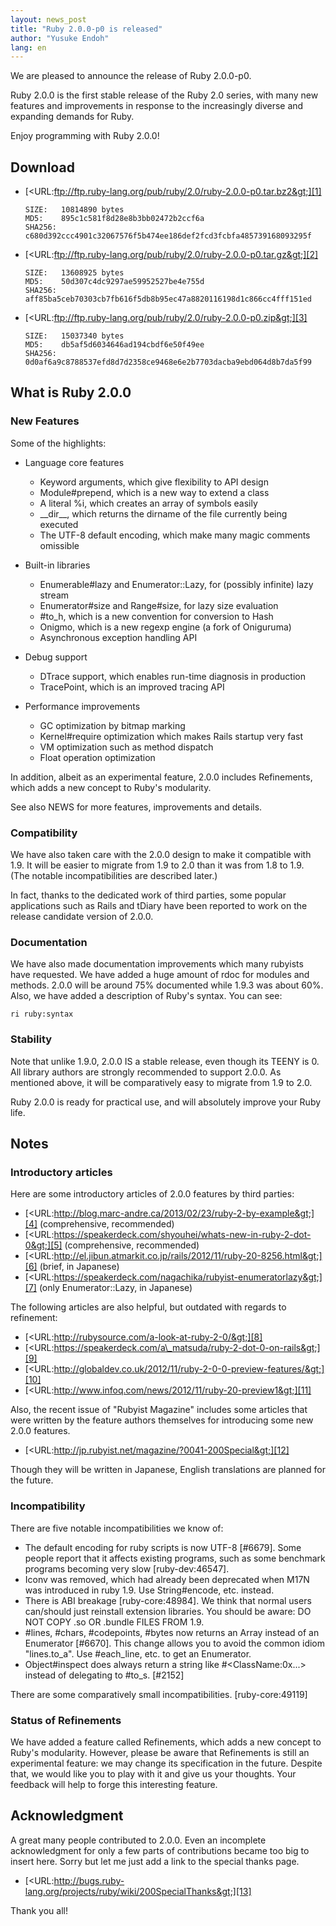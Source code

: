 ```yaml
---
layout: news_post
title: "Ruby 2.0.0-p0 is released"
author: "Yusuke Endoh"
lang: en
---
```


We are pleased to announce the release of Ruby 2.0.0-p0.

Ruby 2.0.0 is the first stable release of the Ruby 2.0 series, with many
new features and improvements in response to the increasingly diverse
and expanding demands for Ruby.

Enjoy programming with Ruby 2.0.0!

## Download

* [&lt;URL:ftp://ftp.ruby-lang.org/pub/ruby/2.0/ruby-2.0.0-p0.tar.bz2&gt;][1]
  
      SIZE:   10814890 bytes
      MD5:    895c1c581f8d28e8b3bb02472b2ccf6a
      SHA256: c680d392ccc4901c32067576f5b474ee186def2fcd3fcbfa485739168093295f

* [&lt;URL:ftp://ftp.ruby-lang.org/pub/ruby/2.0/ruby-2.0.0-p0.tar.gz&gt;][2]
  
      SIZE:   13608925 bytes
      MD5:    50d307c4dc9297ae59952527be4e755d
      SHA256: aff85ba5ceb70303cb7fb616f5db8b95ec47a8820116198d1c866cc4fff151ed

* [&lt;URL:ftp://ftp.ruby-lang.org/pub/ruby/2.0/ruby-2.0.0-p0.zip&gt;][3]
  
      SIZE:   15037340 bytes
      MD5:    db5af5d6034646ad194cbdf6e50f49ee
      SHA256: 0d0af6a9c8788537efd8d7d2358ce9468e6e2b7703dacba9ebd064d8b7da5f99

## What is Ruby 2.0.0

### New Features

Some of the highlights:

* Language core features
  * Keyword arguments, which give flexibility to API design
  * Module#prepend, which is a new way to extend a class
  * A literal %i, which creates an array of symbols easily
  * \_\_dir\_\_, which returns the dirname of the file currently being
    executed
  * The UTF-8 default encoding, which make many magic comments omissible

* Built-in libraries
  * Enumerable#lazy and Enumerator::Lazy, for (possibly infinite) lazy
    stream
  * Enumerator#size and Range#size, for lazy size evaluation
  * \#to\_h, which is a new convention for conversion to Hash
  * Onigmo, which is a new regexp engine (a fork of Oniguruma)
  * Asynchronous exception handling API

* Debug support
  * DTrace support, which enables run-time diagnosis in production
  * TracePoint, which is an improved tracing API

* Performance improvements
  * GC optimization by bitmap marking
  * Kernel#require optimization which makes Rails startup very fast
  * VM optimization such as method dispatch
  * Float operation optimization

In addition, albeit as an experimental feature, 2.0.0 includes
Refinements, which adds a new concept to Ruby\'s modularity.

See also NEWS for more features, improvements and details.

### Compatibility

We have also taken care with the 2.0.0 design to make it compatible with
1.9. It will be easier to migrate from 1.9 to 2.0 than it was from 1.8
to 1.9. (The notable incompatibilities are described later.)

In fact, thanks to the dedicated work of third parties, some popular
applications such as Rails and tDiary have been reported to work on the
release candidate version of 2.0.0.

### Documentation

We have also made documentation improvements which many rubyists have
requested. We have added a huge amount of rdoc for modules and methods.
2.0.0 will be around 75% documented while 1.9.3 was about 60%. Also, we
have added a description of Ruby\'s syntax. You can see:

    ri ruby:syntax

### Stability

Note that unlike 1.9.0, 2.0.0 IS a stable release, even though its TEENY
is 0. All library authors are strongly recommended to support 2.0.0. As
mentioned above, it will be comparatively easy to migrate from 1.9 to
2.0.

Ruby 2.0.0 is ready for practical use, and will absolutely improve your
Ruby life.

## Notes

### Introductory articles

Here are some introductory articles of 2.0.0 features by third parties:

* [&lt;URL:http://blog.marc-andre.ca/2013/02/23/ruby-2-by-example&gt;][4]
  (comprehensive, recommended)
* [&lt;URL:https://speakerdeck.com/shyouhei/whats-new-in-ruby-2-dot-0&gt;][5]
  (comprehensive, recommended)
* [&lt;URL:http://el.jibun.atmarkit.co.jp/rails/2012/11/ruby-20-8256.html&gt;][6]
  (brief, in Japanese)
* [&lt;URL:https://speakerdeck.com/nagachika/rubyist-enumeratorlazy&gt;][7]
  (only Enumerator::Lazy, in Japanese)

The following articles are also helpful, but outdated with regards to
refinement:

* [&lt;URL:http://rubysource.com/a-look-at-ruby-2-0/&gt;][8]
* [&lt;URL:https://speakerdeck.com/a\_matsuda/ruby-2-dot-0-on-rails&gt;][9]
* [&lt;URL:http://globaldev.co.uk/2012/11/ruby-2-0-0-preview-features/&gt;][10]
* [&lt;URL:http://www.infoq.com/news/2012/11/ruby-20-preview1&gt;][11]

Also, the recent issue of \"Rubyist Magazine\" includes some articles
that were written by the feature authors themselves for introducing some
new 2.0.0 features.

* [&lt;URL:http://jp.rubyist.net/magazine/?0041-200Special&gt;][12]

Though they will be written in Japanese, English translations are
planned for the future.

### Incompatibility

There are five notable incompatibilities we know of:

* The default encoding for ruby scripts is now UTF-8 \[#6679\]. Some
  people report that it affects existing programs, such as some
  benchmark programs becoming very slow \[ruby-dev:46547\].
* Iconv was removed, which had already been deprecated when M17N was
  introduced in ruby 1.9. Use String#encode, etc. instead.
* There is ABI breakage \[ruby-core:48984\]. We think that normal users
  can/should just reinstall extension libraries. You should be aware: DO
  NOT COPY .so OR .bundle FILES FROM 1.9.
* \#lines, #chars, #codepoints, #bytes now returns an Array instead of an
  Enumerator \[#6670\]. This change allows you to avoid the common idiom
  \"lines.to\_a\". Use #each\_line, etc. to get an Enumerator.
* Object#inspect does always return a string like
  #&lt;ClassName:0x...&gt; instead of delegating to #to\_s. \[#2152\]

There are some comparatively small incompatibilities.
\[ruby-core:49119\]

### Status of Refinements

We have added a feature called Refinements, which adds a new concept to
Ruby\'s modularity. However, please be aware that Refinements is still
an experimental feature: we may change its specification in the future.
Despite that, we would like you to play with it and give us your
thoughts. Your feedback will help to forge this interesting feature.

## Acknowledgment

A great many people contributed to 2.0.0. Even an incomplete
acknowledgment for only a few parts of contributions became too big to
insert here. Sorry but let me just add a link to the special thanks
page.

* [&lt;URL:http://bugs.ruby-lang.org/projects/ruby/wiki/200SpecialThanks&gt;][13]

Thank you all!



[1]: ftp://ftp.ruby-lang.org/pub/ruby/2.0/ruby-2.0.0-p0.tar.bz2 
[2]: ftp://ftp.ruby-lang.org/pub/ruby/2.0/ruby-2.0.0-p0.tar.gz 
[3]: ftp://ftp.ruby-lang.org/pub/ruby/2.0/ruby-2.0.0-p0.zip 
[4]: http://blog.marc-andre.ca/2013/02/23/ruby-2-by-example 
[5]: https://speakerdeck.com/shyouhei/whats-new-in-ruby-2-dot-0 
[6]: http://el.jibun.atmarkit.co.jp/rails/2012/11/ruby-20-8256.html 
[7]: https://speakerdeck.com/nagachika/rubyist-enumeratorlazy 
[8]: http://rubysource.com/a-look-at-ruby-2-0/ 
[9]: https://speakerdeck.com/a_matsuda/ruby-2-dot-0-on-rails 
[10]: http://globaldev.co.uk/2012/11/ruby-2-0-0-preview-features/ 
[11]: http://www.infoq.com/news/2012/11/ruby-20-preview1 
[12]: http://jp.rubyist.net/magazine/?0041-200Special 
[13]: http://bugs.ruby-lang.org/projects/ruby/wiki/200SpecialThanks 
